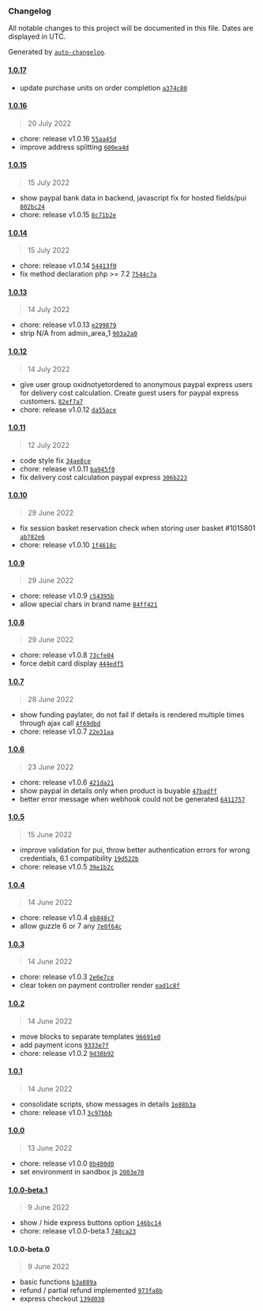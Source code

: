 ### Changelog

All notable changes to this project will be documented in this file. Dates are displayed in UTC.

Generated by [`auto-changelog`](https://github.com/CookPete/auto-changelog).

#### [1.0.17](1.0.16/1.0.17)

- update purchase units on order completion [`a374c80`](a374c8063babca5e260ff8a4b32d8500fbb020b1)

#### [1.0.16](1.0.15/1.0.16)

> 20 July 2022

- chore: release v1.0.16 [`55aa45d`](55aa45d69aa769605a65f71be092d3be7c6c26db)
- improve address splitting [`600ea4d`](600ea4d3207b3b2b351578edc9ba5feb93bb86b8)

#### [1.0.15](1.0.14/1.0.15)

> 15 July 2022

- show paypal bank data in backend, javascript fix for hosted fields/pui [`802bc24`](802bc24adbe238973b6f8e0f68a6447e291f8451)
- chore: release v1.0.15 [`8c71b2e`](8c71b2efe6aed7e9c77179776b2018708e93c9ad)

#### [1.0.14](1.0.13/1.0.14)

> 15 July 2022

- chore: release v1.0.14 [`54413f0`](54413f0b32f49989c570dc4f8b181c9c696eda9d)
- fix method declaration php &gt;= 7.2 [`7544c7a`](7544c7afb1312e97189961c739c6ded1d59ede5f)

#### [1.0.13](1.0.12/1.0.13)

> 14 July 2022

- chore: release v1.0.13 [`e299879`](e29987925a51c496c1786735c5aa054e141d3b2d)
- strip N/A from admin_area_1 [`903a2a0`](903a2a03679afaf3a477a2ba7b72d481453b1e42)

#### [1.0.12](1.0.11/1.0.12)

> 14 July 2022

- give user group oxidnotyetordered to anonymous paypal express users for delivery cost calculation. Create guest users for paypal express customers. [`82ef7a7`](82ef7a7e4cd0fc78516edabd3ccc617fed031f0d)
- chore: release v1.0.12 [`da55ace`](da55acefeb4c256bb9ea6285598f4d9f1c9fd627)

#### [1.0.11](1.0.10/1.0.11)

> 12 July 2022

- code style fix [`34ae8ce`](34ae8ce8a00b429c7869a2024db7ad771d3eb493)
- chore: release v1.0.11 [`ba945f0`](ba945f0cc2ac03677ffaaddb9148bd8cc225124f)
- fix delivery cost calculation paypal express [`306b223`](306b223eabdf5d500d609e4a5873ea35b89dd30f)

#### [1.0.10](1.0.9/1.0.10)

> 29 June 2022

- fix session basket reservation check when storing user basket #1015801 [`ab782e6`](ab782e62491a7b1f0431a5f82564d89198b83375)
- chore: release v1.0.10 [`1f4618c`](1f4618c023e13665feb55dc061a04e10a01a3991)

#### [1.0.9](1.0.8/1.0.9)

> 29 June 2022

- chore: release v1.0.9 [`c54395b`](c54395b563c59244efdc53eaece38018def46ff6)
- allow special chars in brand name [`84ff421`](84ff421234ff5327296e316120e3d93fe58ec1ea)

#### [1.0.8](1.0.7/1.0.8)

> 29 June 2022

- chore: release v1.0.8 [`73cfe04`](73cfe042eb777add6ffba28a96183e28fc358500)
- force debit card display [`444edf5`](444edf53a70b84897a119d9fa9b098343503f1c2)

#### [1.0.7](1.0.6/1.0.7)

> 28 June 2022

- show funding paylater, do not fail if details is rendered multiple times through ajax call [`4f69dbd`](4f69dbd29fdca75cbca342d77ebc7e463d4b4e04)
- chore: release v1.0.7 [`22e31aa`](22e31aa413bc060d7392f46646987908adc864b0)

#### [1.0.6](1.0.5/1.0.6)

> 23 June 2022

- chore: release v1.0.6 [`421da21`](421da212c3d2db66d8cff5b43cf8a5f603aa408e)
- show paypal in details only when product is buyable [`47badff`](47badff6963f98bbec96bd7f6ef7c2c82fd2384c)
- better error message when webhook could not be generated [`6411757`](641175739d472e52479e7d2f005ada8b3050a5b5)

#### [1.0.5](1.0.4/1.0.5)

> 15 June 2022

- improve validation for pui, throw better authentication errors for wrong credentials, 6.1 compatibility [`19d522b`](19d522b589c099bf95dd72e2be51897dac3b6301)
- chore: release v1.0.5 [`39e1b2c`](39e1b2cc2aa26e4bf40e41208e70dd55e5cec7da)

#### [1.0.4](1.0.3/1.0.4)

> 14 June 2022

- chore: release v1.0.4 [`eb848c7`](eb848c7740b538900555be71527dd52db7cee65a)
- allow guzzle 6 or 7 any [`7e0f64c`](7e0f64ceb3d2b997fc63cd7901805446b7a2e698)

#### [1.0.3](1.0.2/1.0.3)

> 14 June 2022

- chore: release v1.0.3 [`2e6e7ce`](2e6e7ce0d62f6011c35694219ede7d70438aceeb)
- clear token on payment controller render [`ead1c8f`](ead1c8fc37688bdff3ea139f92e61ac592fc160f)

#### [1.0.2](1.0.1/1.0.2)

> 14 June 2022

- move blocks to separate templates [`96691e0`](96691e02941a27b600d9ea13abdcab8ef01fd4f4)
- add payment icons [`9333e7f`](9333e7f72e148d2d7c495efe3e4af93cf9f9474d)
- chore: release v1.0.2 [`9d38b92`](9d38b924ee7c469947e31de8f08c57cd46bce57b)

#### [1.0.1](1.0.0/1.0.1)

> 14 June 2022

- consolidate scripts, show messages in details [`1e88b3a`](1e88b3a3dc5203be34d3c1040aa943fde5b82d16)
- chore: release v1.0.1 [`3c97bbb`](3c97bbb8ea9cff9614f767ae80d1de990ea13bd2)

#### [1.0.0](1.0.0-beta.1/1.0.0)

> 13 June 2022

- chore: release v1.0.0 [`8b480d0`](8b480d0eb9d23c7112eb3fc98eb0b23adde093c2)
- set environment in sandbox js [`2003e70`](2003e7024a08b5265d153a275792aae27eec03ec)

#### [1.0.0-beta.1](1.0.0-beta.0/1.0.0-beta.1)

> 9 June 2022

- show / hide express buttons option [`146bc14`](146bc140a2bf5d948899e1d40d00c86d4370afde)
- chore: release v1.0.0-beta.1 [`748ca23`](748ca23fa89e2eb02221b6d0474c191751ca9d38)

#### 1.0.0-beta.0

> 9 June 2022

- basic functions [`b3a889a`](b3a889a3b310e511357d9383dc9b34ed381528a4)
- refund / partial refund implemented [`973fa8b`](973fa8bdf3829b9a6b96cbb688791633e5a8a4d7)
- express checkout [`139d038`](139d038a2870da913b77bfe1e7ab1a3af0687acb)

